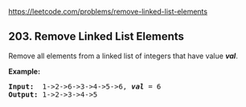 https://leetcode.com/problems/remove-linked-list-elements

## 203. Remove Linked List Elements

<div><p>Remove all elements from a linked list of integers that have value <b><i>val</i></b>.</p>
<p><b>Example:</b></p>
<pre><b>Input:</b>  1-&gt;2-&gt;6-&gt;3-&gt;4-&gt;5-&gt;6, <em><b>val</b></em> = 6
<b>Output:</b> 1-&gt;2-&gt;3-&gt;4-&gt;5
</pre>
</div>
